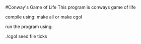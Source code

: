 #Conway's Game of Life
This program is conways game of life

compile using:
make all
or
make cgol

run the program using:

./cgol seed file ticks
